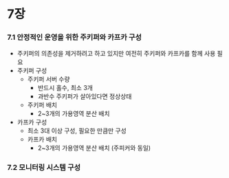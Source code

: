 # 7장

### 7.1 안정적인 운영을 위한 주키퍼와 카프카 구성

- 주키퍼의 의존성을 제거하려고 하고 있지만 여전히 주키퍼와 카프카를 함께 사용 필요
- 주키퍼 구성
    - 주키퍼 서버 수량
        - 반드시 홀수, 최소 3개
        - 과반수 주키퍼가 살아있다면 정상상태
    - 주키퍼 배치
        - 2~3개의 가용영역 분산 배치
- 카프카 구성
    - 최소 3대 이상 구성, 필요한 만큼만 구성
    - 카프카 배치
        - 2~3개의 가용영역 분산 배치 (주피커와 동일)

### 7.2 모니터링 시스템 구성